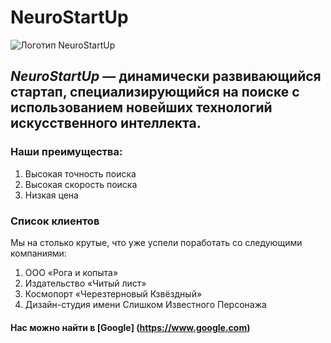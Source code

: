 # NeuroStartUp

![Логотип NeuroStartUp](https://netology-code.github.io/git-homeworks/introduction/assets/logo.png)

## *NeuroStartUp* — динамически развивающийся стартап, специализирующийся на поиске с использованием новейших технологий искусственного интеллекта.

### Наши преимущества:

1. Высокая точность поиска
2. Высокая скорость поиска
3. Низкая цена

### Список клиентов

Мы на столько крутые, что уже успели поработать со следующими компаниями:

1. ООО «Рога и копыта»
2. Издательство «Читый лист»
3. Космопорт «Черезтерновый Кзвёздный»
4. Дизайн-студия имени Слишком Известного Персонажа

#### Нас можно найти в [Google] (https://www.google.com)
